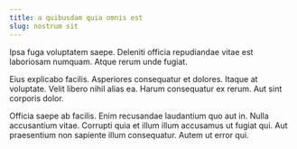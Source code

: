 ```yaml
---
title: a quibusdam quia omnis est
slug: nostrum sit
---
```


Ipsa fuga voluptatem saepe. Deleniti officia repudiandae vitae est laboriosam numquam. Atque rerum unde fugiat.

Eius explicabo facilis. Asperiores consequatur et dolores. Itaque at voluptate. Velit libero nihil alias ea. Harum consequatur ex rerum. Aut sint corporis dolor.

Officia saepe ab facilis. Enim recusandae laudantium quo aut in. Nulla accusantium vitae. Corrupti quia et illum illum accusamus ut fugiat qui. Aut praesentium non sapiente illum consequatur. Autem ut error qui.
